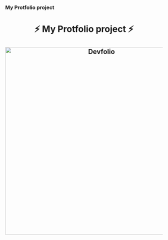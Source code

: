 ### My Protfolio project
<h1 align="center"> ⚡️ My Protfolio project ⚡️</h1>
<h2 align="center">
  <img src="img/web_exam.gif" alt="Devfolio" width="600px" />
  <br>
</h2>
